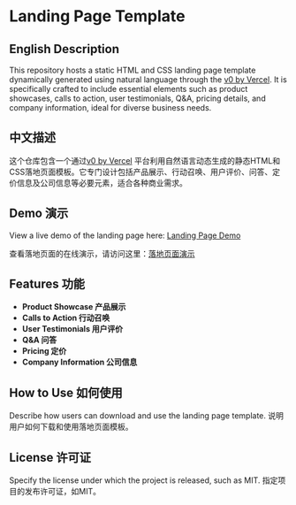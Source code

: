 # Landing Page Template

## English Description

This repository hosts a static HTML and CSS landing page template dynamically generated using natural language through the [v0 by Vercel](https://v0.dev/). It is specifically crafted to include essential elements such as product showcases, calls to action, user testimonials, Q&A, pricing details, and company information, ideal for diverse business needs.

## 中文描述

这个仓库包含一个通过[v0 by Vercel](https://v0.dev/) 平台利用自然语言动态生成的静态HTML和CSS落地页面模板。它专门设计包括产品展示、行动召唤、用户评价、问答、定价信息及公司信息等必要元素，适合各种商业需求。

## Demo 演示

View a live demo of the landing page here: [Landing Page Demo](https://landing-page-pi-kohl.vercel.app/)

查看落地页面的在线演示，请访问这里：[落地页面演示](https://464d23db.landing-page-5t9.pages.dev/)

## Features 功能

- **Product Showcase 产品展示**
- **Calls to Action 行动召唤**
- **User Testimonials 用户评价**
- **Q&A 问答**
- **Pricing 定价**
- **Company Information 公司信息**

## How to Use 如何使用

Describe how users can download and use the landing page template. 说明用户如何下载和使用落地页面模板。

## License 许可证

Specify the license under which the project is released, such as MIT. 指定项目的发布许可证，如MIT。
